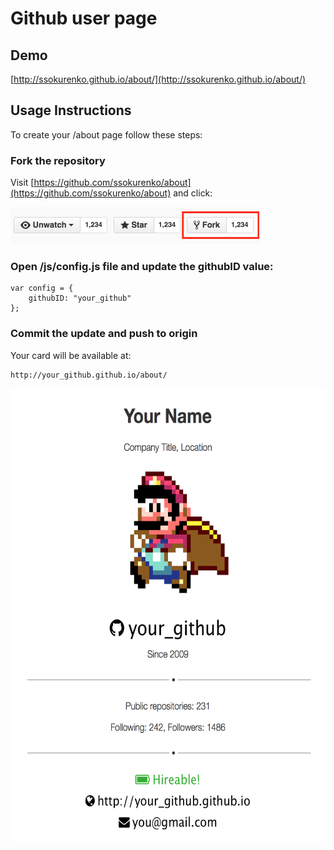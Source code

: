 # Github user page
## Demo

[http://ssokurenko.github.io/about/](http://ssokurenko.github.io/about/)

## Usage Instructions
To create your /about page follow these steps:

### Fork the repository
Visit [https://github.com/ssokurenko/about](https://github.com/ssokurenko/about) and click:

<img src="screenshot1.png" alt="Fork the repo" width="398" height="59">

### Open /js/config.js file and update the githubID value:

```
var config = {
    githubID: "your_github"
};
```

### Commit the update and push to origin

Your card will be available at:

```
http://your_github.github.io/about/
```

<img src="screenshot2.png" alt="/about page screenshot" width="600" height="726">
